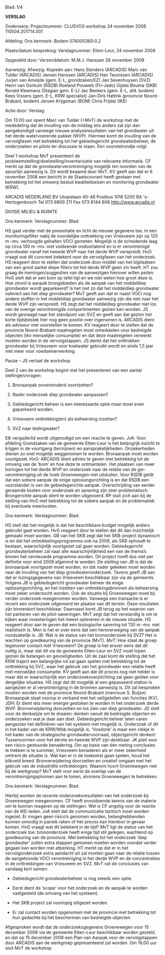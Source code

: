  Blad: 1/4 

**VERSLAG** 

Onderwerp: Projectnummer: CLUSVOS workshop 24 november 2008 110504.201714.001 

Afdeling: Ons kenmerk: Bodem 074005360:0.2 

Plaats/datum bespreking: Verslagnummer: Etten-Leur, 24 november 2008 

Opgesteld door: Verzenddatum: M.M.J. Hanssen 26 november 2008 

Aanwezig: Afwezig: Kopieën aan: Hans Slenders (ARCADIS) Marc van Tulder (ARCADIS) Jeroen Hanssen (ARCADIS) Han Teunissen (ARCADIS) Jurjen van Ameijde (gem. E-L, grondzaken/EZ) Jan Sevenhuysen (SVZ) Henri van Gorkum (RSDB) Roeland Pouwels (Fri-Jado) Gijske Bouma (SKB) Ronald Kleemans (Stagiair gem. E-L) Jac Beekers (gem. E-L, afd. bodem) Kees Vissers (gem. E-L, KRW specialist) Jan-Dirk Hattink (provincie Noord-Brabant, bodem) Jeroen Krijgsman (BOM) Chris Frijdal (IKE) 

Actie door: Verslag: 

 Om 13.00 uur opent Marc van Tulder (=MvT) de workshop met de mededeling dat de invulling van de middag iets anders zal zijn dan aangekondigd vanwege nieuwe analyseresultaten van het grondwater uit het derde watervoerende pakket (WVP). Hiermee komt de invulling van de vervolgfasen met betrekking tot het gebiedsgericht grondwaterbeheer, de onderzoeken en pilots ter discussie te staan. Een voorstelrondje volgt. 

 Deel 1 workshop MvT presenteert de probleemstelling/doelstelling/inventarisatie van relevante informatie. CF merkt op dat de grondwaterverontreiniging mogelijk ten noorden van de spoorlijn aanwezig is. Dit wordt beaamd door MvT. KV geeft aan dat er 6 november 2008 een bericht in de Staatscourant heeft gestaan met betrekking tot het ontwerp besluit kwaliteitseisen en monitoring grondwater (KRW). 

 ARCADIS NEDERLAND BV Utopialaan 40-48 Postbus 1018 5200 BA 's-Hertogenbosch Tel 073 6809 211 Fax 073 6144 606 http://www.arcadis.nl 

 DIVISIE MILIEU & RUIMTE 


Ons kenmerk: Verslagnummer: Blad: 

 HS gaat verder met de presentatie en licht de nieuwe gegevens toe. In een monitoringsfilter nabij de noordelijke onttrekking van Vriesveem zijn op 125 m –mv. verhoogde gehalten VOCl gemeten. Mogelijk is de scheidende laag op circa 100 m –mv. niet voldoende ondoorlatend en is er verontreinigd grondwater vanaf het tweede WVP naar het derde WVP verspreidt. HvG vraagt wat dit concreet betekent voor de vervolgfasen van het onderzoek. HS reageert door te stellen dat onderzoek door middel van het bijplaatsen van een groot aantal diepe filters tot het derde WVP geen zin heeft. HT zou graag de meningen/suggesties van de aanwezigen hierover willen peilen. HvG stelt dat er een bom op tafel ligt en we niet weten hoe groot deze is. Hoe zinvol is aanpak brongebieden als de aanpak van het middeldiep grondwater wordt geparkeerd? Is het niet zo dat het middeldiep grondwater nalevert aan het diep grondwater? MvT geeft aan dat er naast VOCl nog andere stoffen in het middeldiep grondwater aanwezig zijn die niet naar het derde WVP zijn verspreidt. HS zegt dat het middeldiep grondwater niet los van de overige verontreinigde compartimenten gezien kan worden. JS wordt gevraagd naar het standpunt van SVZ en geeft aan dat gezien het korte tijdsbestek hier nog geen positie over ingenomen is. ARCADIS dient als adviseur met voorstellen te komen. KV reageert door te stellen dat de provincie Noord-Brabant maatregelen moet ontwikkelen voor bedreigde objecten (ikv menselijke consumptie) en dat deze maatregelen verwerkt moeten worden in de vervolgstappen. JS denkt dat het onttrokken grondwater bij Vriesveem voor koelwater gebruikt wordt en sinds 1,5 jaar niet meer voor voedselverwerking. 

 Pauze – JS verlaat de workshop 

 Deel 2 van de workshop begint met het presenteren van een aantal stellingen/vragen: 

1. Bronaanpak onverminderd voortzetten? 

2. Nader onderzoek diep grondwater aanpassen? 

3. Gebiedsgericht beheer is een interessante optie maar moet even geparkeerd     worden. 

4. Vriesveem onttrekking(en) als beheersing inzetten? 

5. SVZ naar leidingwater? 

 Elk vergaderlid wordt uitgenodigd om een reactie te geven. JvA: Voor afdeling Grondzaken van de gemeente Etten-Leur is het belangrijk inzicht te krijgen in de voortgang (termijnen) en aansprakelijkheden. Onzekerheden dienen zo snel mogelijk weggenomen te worden. Bronaanpak moet worden voortgezet. HvG: ARCADIS dient advies te geven met betrekking tot de omvang van de ‘bom’ en hoe deze te ontmantelen. Het plaatsen van meer boringen tot het derde WVP en onderzoek naar de relatie van de gw-verontreiniging uit de hoek Groenewegen niet uitsluiten. Voor RSDB geldt dat een sobere aanpak de enige oplossingsrichting is en dat RSDB een voorstander is van de gebiedsgerichte aanpak. Overschrijding van eerder geraamde kosten voor onderzoek en sanering zijn zeer problematisch. Brongerichte aanpak dient te worden uitgevoerd. RP sluit zich aan bij de stelling van HvG met betrekking tot de sobere aanpak en de problematiek bij eventuele meerkosten. 


Ons kenmerk: Verslagnummer: Blad: 

 HS stelt dat het mogelijk is dat het beschikbare budget mogelijk anders gebruikt gaat worden. HvG reageert door te stellen dat dit dan inzichtelijk gemaakt moet worden. GB van het SKB zegt dat het SKB-project dynamisch is en dat het ontwikkelingsprogramma ook na 2009, als SKB ophoudt te bestaan, waarschijnlijk voortgezet zal gaan worden. Gebiedsgericht grondwaterbeheer zal naar alle waarschijnlijkheid een van de thema’s binnen het vernieuwde programma worden. Dit project hoeft dus niet per definitie voor eind 2009 afgerond te worden. De stelling van JB is dat de bronaanpak voortgezet moet worden, en dat nader gekeken moet worden naar de invulling van het diep grondwateronderzoek. Tevens geeft JB aan dat er lozingsgegevens van Vriesveem beschikbaar zijn via de gemeente. Volgens JB is gebiedsgericht grondwater beheer de enige oplossingsrichting, en het inzetten van onttrekkingsbronnen als beheersing moet zeker onderzocht worden. Ook de situatie bij Groenewegen moet bij verder onderzoek meegenomen worden. Vanwege een transactie is er recent een onderzoek uitgevoerd ter plaatse van dit terrein. Deze resultaten zijn binnenkort beschikbaar. Daarnaast komt JB terug op het waarom van het parkeren van de pilot-saneringen. MvT zegt dat het verstandig is om te kijken waar investeringen het meest opleveren in de nieuwe situatie. HS reageert door aan te geven dat een biologische sanering tot 130 m –mv. niet realistisch is. Men is het er over eens dat een heroverweging van de aanpak noodzakelijk is. JB: Wat is de status van het brononderzoek bij SVZ? Het is wachten op goedkeuring van de provincie (MvT). MvT: Hoe staat de groep tegenover contact met Vriesveem? De groep is het erover eens dat dit nuttig is, maar dat dit via de gemeente Etten-Leur en SVZ moet lopen gezien de belangen en gevoeligheden. Uit de zaal komt de stelling dat het KRW traject een belangrijke rol zal gaan spelen met betrekking tot de onttrekking bij SVZ, waar het gebruik van het grondwater een relatie heeft met menselijke consumptie. KV geeft aan dat dit proces nog niet helder is maar dat er waarschijnlijk een onderzoeksverplichting zal gaan gelden voor dergelijke situaties. HS zegt dat dit mogelijk al een gepasseerd station is aangezien er al verontreiniging in de bronnen aanwezig is. Dit zal besproken moeten worden met de provincie Noord-Brabant (mevrouw S. Buijze). Bronaanpak staat voorop in verband met het veiligstellen van functies (KV). JDH: Er dient iets meer energie gestoken te worden in het onderzoek derde WVP. Bronverwijdering doorzetten en los zien van diep grondwater. JD stelt voor de denkwijze om te draaien: denken vanuit de bedreigde objecten en onderzoeken wat je daar aan doet. Gebiedsgericht beheer laten varen aangezien het definiëren van het systeem niet mogelijk is. Onderzoek of dit in het kader van de KRW/Wbb mogelijk is. ‘Vosdonk’ is maar een vlekje in het kader van de strategische grondwatervoorraad, objectgericht denken! Tussenvormen voor het éérste en tweede WVP zijn denkbaar. JK pleit voor een risico-gestuurde benadering. Om op basis van één meting conclusies te trekken is te summier, Vriesveem benaderen als er meer zekerheid omtrent de situatie is. Wat kan er in de toekomst gaan spelen, houd het blikveld breed. Bronverwijdering doorzetten en creatief omgaan met het gebruik van de industriële onttrekkingen. Waarom hoort Groenewegen niet bij de werkgroep? MvT stelt voor eerst de overlap van de verontreinigingspluimen aan te tonen, alvorens Groenewegen te betrekken. 


Ons kenmerk: Verslagnummer: Blad: 

 Hierbij worden de recente onderzoeksresultaten van het onderzoek bij Groenewegen meegenomen. CF heeft onvoldoende kennis van de materie om te kunnen reageren op de stellingen. Wel is CF angstig voor de reactie van de IKE-leden. JvA stelt dat de communicatie tactisch moet worden ingezet. Er mogen geen risico’s genomen worden, belanghebbenden kunnen onnodig in paniek raken of het proces kan hierdoor in gevaar komen. HvG vraagt wat dit betekent in de tijd? MvT ligt de status van het onderzoek toe: brononderzoek heeft enige tijd stil gelegen, wachtend op goedkeuring van de provincie. Met betrekking tot het onderzoek ‘diep grondwater’ zullen extra stappen genomen moeten worden voordat verder gegaan kan worden met afperking. HT merkt op dat er in het vervolgonderzoek extra aandacht uit zal moeten gaan naar de relatie tussen de aangetoonde VOCl verontreiniging in het derde WVP en de concentraties in de onttrekkingen van Vriesveem en SVZ. MvT vat de conclusies van vandaag kort samen: 

- Gebiedsgericht grondwaterbeheer is nog steeds een optie. 

- Eerst dient de ‘scope’ voor het onderzoek en de aanpak te worden vastgesteld (de     omvang van het systeem). 

- Het SKB project zal voorlopig stilgezet worden. 

- Er zal contact worden opgenomen met de provincie met betrekking tot hun     gedachte bij het beschermen van bedreigde objecten. 

 Afgesproken wordt dat de onderzoeksgegevens Groenewegen voor 15 december 2008 via de gemeente Etten-Leur beschikbaar worden gesteld, en dat op 15 december 2008 een Plan van Aanpak voor de vervolgstappen door ARCADIS aan de werkgroep gepresenteerd zal worden. Om 16.00 uur sluit MvT de workshop. 


